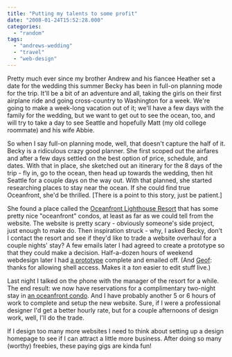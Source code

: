 ```yaml
---
title: "Putting my talents to some profit"
date: "2008-01-24T15:52:28.000"
categories: 
  - "random"
tags: 
  - "andrews-wedding"
  - "travel"
  - "web-design"
---
```


Pretty much ever since my brother Andrew and his fiancee Heather set a date for the wedding this summer Becky has been in full-on planning mode for the trip. It'll be a bit of an adventure and all, taking the girls on their first airplane ride and going cross-country to Washington for a week. We're going to make a week-long vacation out of it; we'll have a few days with the family for the wedding, but we want to get out to see the ocean, too, and will try to take a day to see Seattle and hopefully Matt (my old college roommate) and his wife Abbie.

So when I say full-on planning mode, well, that doesn't capture the half of it. Becky is a ridiculous crazy good planner. She first scoped out the airfares and after a few days settled on the best option of price, schedule, and dates. With that in place, she sketched out an itinerary for the 8 days of the trip - fly in, go to the ocean, then head up towards the wedding, then hit Seattle for a couple days on the way out. With that planned, she started researching places to stay near the ocean. If she could find true Oceanfront, she'd be thrilled. \[There is a point to this story, just be patient.\]

She found a place called the [Oceanfront Lighthouse Resort](http://www.lighthouseresort.net) that has some pretty nice "oceanfront" condos, at least as far as we could tell from the website. The website is pretty scary - obviously someone's side project, just enough to make do. Then inspiration struck - why, I asked Becky, don't I contact the resort and see if they'd like to trade a website overhaul for a couple nights' stay? A few emails later I had agreed to create a prototype so that they could make a decision. Half-a-dozen hours of weekend webdesign later I had [a prototype](http://thehubbs.net/lho/) complete and emailed off. (And [Geof](http://www.gfmorris.net): thanks for allowing shell access. Makes it a _ton_ easier to edit stuff live.)

Last night I talked on the phone with the manager of the resort for a while. The end result: we now have reservations for a complimentary two-night stay in [an oceanfront condo](http://www.lighthouseresort.net/203.htm). And I have probably another 5 or 6 hours of work to complete and setup the new website. Sure, if I were a professional designer I'd get a better hourly rate, but for a couple afternoons of design work, well, I'll do the trade.

If I design too many more websites I need to think about setting up a design homepage to see if I can attract a little more business. After doing so many (worthy) freebies, these paying gigs are kinda fun!
